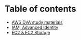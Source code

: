 # Table of contents

* [AWS DVA study materials](README.md)
* [IAM, Advanced Identity](iam-advanced-identity.md)
* [EC2 & EC2 Storage](ec2-and-ec2-storage.md)
